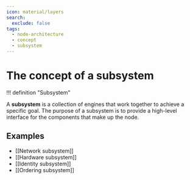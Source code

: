 ```yaml
---
icon: material/layers
search:
  exclude: false
tags:
  - node-architecture
  - concept
  - subsystem
---
```


# The concept of a subsystem

!!! definition "Subsystem"

  A **subsystem** is a collection of engines that work together to achieve a
  specific goal. The purpose of a subsystem is to provide a high-level interface
  for the components that make up the node.

## Examples 

- [[Network subsystem]]
- [[Hardware subsystem]]
- [[Identity subsystem]]
- [[Ordering subsystem]]
